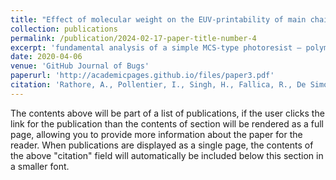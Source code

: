 ```yaml
---
title: "Effect of molecular weight on the EUV-printability of main chain scission type polymers"
collection: publications
permalink: /publication/2024-02-17-paper-title-number-4
excerpt: 'fundamental analysis of a simple MCS-type photoresist – polymethyl methacrylate (PMMA), is studied and correlated with the parameters of EUV-patterning (called litho-parameters).'
date: 2020-04-06
venue: 'GitHub Journal of Bugs'
paperurl: 'http://academicpages.github.io/files/paper3.pdf'
citation: 'Rathore, A., Pollentier, I., Singh, H., Fallica, R., De Simone, D., & De Gendt, S (2020). &quot;Paper Title Number 3.&quot; <i>Journal of Materials Chemistry C</i>., 8(17), 5958-5966.'
---
```


The contents above will be part of a list of publications, if the user clicks the link for the publication than the contents of section will be rendered as a full page, allowing you to provide more information about the paper for the reader. When publications are displayed as a single page, the contents of the above "citation" field will automatically be included below this section in a smaller font.
